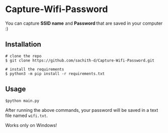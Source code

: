 # Capture-Wifi-Password


You can capture <b>SSID name</b> and <b> Password </b> that are saved in your computer :)

## Installation

```console
# clone the repo
$ git clone https://github.com/sachith-d/Capture-Wifi-Password.git

# install the requirements
$ python3 -m pip install -r requirements.txt
```
## Usage
```python
$python main.py
```
After running the above commands, your password will be saved in a text file named ```wifi.txt```.

Works only on Windows!

